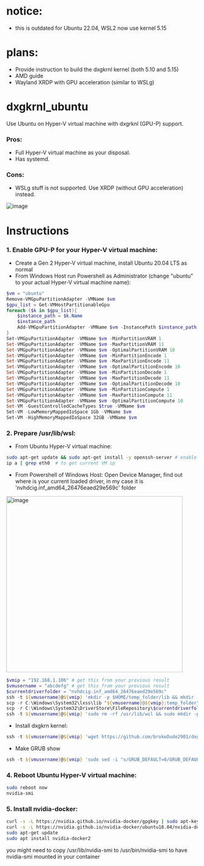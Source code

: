 # notice: 
- this is outdated for Ubuntu 22.04, WSL2 now use kernel 5.15
# plans: 
- Provide instruction to build the dxgkrnl kernel (both 5.10 and 5.15)
- AMD guide
- Wayland XRDP with GPU acceleration (similar to WSLg)

# dxgkrnl_ubuntu
Use Ubuntu on Hyper-V virtual machine with dxgrknl (GPU-P) support.

### Pros:
- Full Hyper-V virtual machine as your disposal.
- Has systemd.
### Cons:
- WSLg stuff is not supported. Use XRDP (without GPU acceleration) instead.

![image](https://user-images.githubusercontent.com/46110534/164886442-d4977e78-5748-40b3-aab1-e3b25a15866f.png)

# Instructions

### 1. Enable GPU-P for your Hyper-V virtual machine:
- Create a Gen 2 Hyper-V virtual machine, install Ubuntu 20.04 LTS as normal 
- From Windows Host run Powershell as Administrator (change "ubuntu" to your actual Hyper-V virtual machine name):
```powershell
$vm = "ubuntu"
Remove-VMGpuPartitionAdapter -VMName $vm
$gpu_list = Get-VMHostPartitionableGpu
foreach ($k in $gpu_list){
    $instance_path = $k.Name
    $instance_path
    Add-VMGpuPartitionAdapter -VMName $vm -InstancePath $instance_path
}
Set-VMGpuPartitionAdapter -VMName $vm -MinPartitionVRAM 1
Set-VMGpuPartitionAdapter -VMName $vm -MaxPartitionVRAM 11
Set-VMGpuPartitionAdapter -VMName $vm -OptimalPartitionVRAM 10
Set-VMGpuPartitionAdapter -VMName $vm -MinPartitionEncode 1
Set-VMGpuPartitionAdapter -VMName $vm -MaxPartitionEncode 11
Set-VMGpuPartitionAdapter -VMName $vm -OptimalPartitionEncode 10
Set-VMGpuPartitionAdapter -VMName $vm -MinPartitionDecode 1
Set-VMGpuPartitionAdapter -VMName $vm -MaxPartitionDecode 11
Set-VMGpuPartitionAdapter -VMName $vm -OptimalPartitionDecode 10
Set-VMGpuPartitionAdapter -VMName $vm -MinPartitionCompute 1
Set-VMGpuPartitionAdapter -VMName $vm -MaxPartitionCompute 11
Set-VMGpuPartitionAdapter -VMName $vm -OptimalPartitionCompute 10
Set-VM -GuestControlledCacheTypes $true -VMName $vm
Set-VM -LowMemoryMappedIoSpace 1Gb -VMName $vm
Set-VM -HighMemoryMappedIoSpace 32GB -VMName $vm
```
### 2. Prepare /usr/lib/wsl:  

- From Ubuntu Hyper-V virtual machine: 
```bash
sudo apt-get update && sudo apt-get install -y openssh-server # enable SSH
ip a | grep eth0  # to get current VM ip
```
- From Powershell of Windows Host:
Open Device Manager, find out where is your current loaded driver, in my case it is 'nvhdcig.inf_amd64_26476eaed29e569c' folder
<img width="464" alt="image" src="https://user-images.githubusercontent.com/46110534/202896318-7b097ee4-f7b2-4aae-a7ba-1d1ce5ab0563.png">

```powershell
$vmip = "192.168.1.106" # get this from your previous result
$vmusername = "abcdefg" # get this from your previous result
$currentdriverfolder = "nvhdcig.inf_amd64_26476eaed29e569c"
ssh -t ${vmusername}@${vmip} 'mkdir -p $HOME/temp_folder/lib && mkdir -p $HOME/temp_folder/drivers' # prepare temp folder
scp -r C:\Windows\System32\lxss\lib "${vmusername}@${vmip}:temp_folder"
scp -r C:\Windows\System32\DriverStore\FileRepository\$currentdriverfolder "${vmusername}@${vmip}:temp_folder/drivers"
ssh -t ${vmusername}@${vmip} 'sudo rm -rf /usr/lib/wsl && sudo mkdir -p /usr/lib/wsl/lib && sudo cp -r $HOME/temp_folder/* /usr/lib/wsl && sudo chmod 555 /usr/lib/wsl/lib/* && sudo chown -R root:root /usr/lib/wsl && echo "/usr/lib/wsl/lib" | sudo tee /etc/ld.so.conf.d/ld.wsl.conf && sudo ldconfig && echo "export PATH=$PATH:/usr/lib/wsl/lib" | sudo tee /etc/profile.d/wsl.sh && sudo chmod +x /etc/profile.d/wsl.sh'
```
- Install dxgkrn kernel:
```powershell
ssh -t ${vmusername}@${vmip} 'wget https://github.com/brokeDude2901/dxgkrnl_ubuntu/releases/download/main/linux-headers-5.10.102.1-dxgrknl_5.10.102.1-dxgrknl-10.00.Custom_amd64.deb && wget https://github.com/brokeDude2901/dxgkrnl_ubuntu/releases/download/main/linux-image-5.10.102.1-dxgrknl_5.10.102.1-dxgrknl-10.00.Custom_amd64.deb && sudo dpkg -i ./linux-headers-5.10.102.1-dxgrknl_5.10.102.1-dxgrknl-10.00.Custom_amd64.deb.deb && sudo dpkg -i ./linux-image-5.10.102.1-dxgrknl_5.10.102.1-dxgrknl-10.00.Custom_amd64.deb'
```
- Make GRUB show
```powershell
ssh -t ${vmusername}@${vmip} 'sudo sed -i "s/GRUB_DEFAULT=0/GRUB_DEFAULT=saved/g" /etc/default/grub && sudo sed -i "s/GRUB_TIMEOUT_STYLE=hidden/GRUB_TIMEOUT_STYLE=menu/g" /etc/default/grub && sudo sed -i "s/GRUB_TIMEOUT=0/GRUB_TIMEOUT=30/g" /etc/default/grub && sudo grep -q -F "GRUB_SAVEDEFAULT=true" /etc/default/grub || echo "GRUB_SAVEDEFAULT=true" | sudo tee -a /etc/default/grub && sudo update-grub && cat /etc/default/grub'
```

### 4. Reboot Ubuntu Hyper-V virtual machine:  
```bash
sudo reboot now
nvidia-smi
```
### 5. Install nvidia-docker: 
```bash
curl -s -L https://nvidia.github.io/nvidia-docker/gpgkey | sudo apt-key add -
curl -s -L https://nvidia.github.io/nvidia-docker/ubuntu18.04/nvidia-docker.list | sudo tee /etc/apt/sources.list.d/nvidia-docker.list
sudo apt-get update
sudo apt install nvidia-docker2
```
you might need to copy /usr/lib/nvidia-smi to /usr/bin/nvidia-smi to have nvidia-smi mounted in your container
